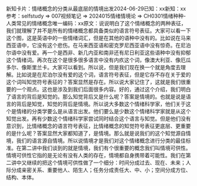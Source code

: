 

新知卡片：情绪概念的分类从最底层的情境出发2024-06-29已知：xx新知：xx参考：selfstudy => 007视频笔记 => 2024015情绪情境论 => CH0301情绪种种-人类常见的情绪概念唯一编码：xx原文：说说明白了这个情绪概念的两种表征，我们就理解了并不是所有的情绪概念都具备类似的语言符号表征。大家可以看一下这个图，这是英语中的一些情绪词汇，但是在其他的语种中没有的。比如说在马来西亚语中，它没有这个悲伤。在马来西亚语和密克罗尼西亚语中没有惊奇。在尼泊尔语中没有爱。再一个是西非、新几内亚和南非还有尼日利亚这些语种中没有抑郁这个情绪词。再次在这个是很多很多语言中没有内疚这个词，像澳大利亚、像厄瓜多尔、像斯里兰卡。大家可以看到。所以说，但是我们现在换一个就是角度去理解。比如说是在尼泊尔没有爱的这个词，语言符号表征，但是它存不存在关于爱的这个词叫知觉符号表征的？答案显然是存在。所以说大家记住了，这就是我们很重要的一个观点。这也是涉及到我们后面很多内容。好的，通过这个介绍，我们明白了语言的背后是知觉的。那么知觉背后又是什么呢？答案是情境的。也就是说是语言的背后是知觉，知觉的背后是情境。所以说大多数这个情绪科学家，他们关于这个是情绪的分类学要么是从语言出发。他们要么是少数这个情绪科学家就是从这个知觉出发。再有少数这个情绪科学家尝试同时结合这个语言与知觉。但是他们没有意识到，比情绪概念的语言符号表征，比情绪概念的知觉符号表征更底层、更重要的是什么呢？答案显然大家都知道了，是情境。那么就是说我们的这个知觉源自情境，我们的语言源自情境。所以说情境才是我们对这个情绪概念进行分类的最佳标准。在第二讲中我们谈到的就是情境，我们有个很重要的概念我们叫情境可供性。情境可供性它指的是无论有没有人类的存在，情境都自身携带着可能性。我们在第二讲中又继续的把这个情境可供性做了一个细分：时间分成过去、现在、未来；人际分成亲密关系、重要他人、陌生人；任务分成责任大、中、小；空间分成方位、结构、本体。